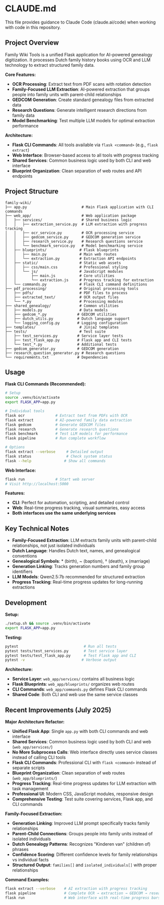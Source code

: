 # CLAUDE.md

This file provides guidance to Claude Code (claude.ai/code) when working with code in this repository.

## Project Overview

Family Wiki Tools is a unified Flask application for AI-powered genealogy digitization. It processes Dutch family history books using OCR and LLM technology to extract structured family data.

**Core Features:**
- **OCR Processing**: Extract text from PDF scans with rotation detection
- **Family-Focused LLM Extraction**: AI-powered extraction that groups people into family units with parent-child relationships
- **GEDCOM Generation**: Create standard genealogy files from extracted data
- **Research Questions**: Generate intelligent research directions from family data
- **Model Benchmarking**: Test multiple LLM models for optimal extraction performance

**Architecture:**
- **Flask CLI Commands**: All tools available via `flask <command>` (e.g., `flask extract`)
- **Web Interface**: Browser-based access to all tools with progress tracking
- **Shared Services**: Common business logic used by both CLI and web interface
- **Blueprint Organization**: Clean separation of web routes and API endpoints

## Project Structure

```
family-wiki/
├── app.py                         # Main Flask application with CLI commands
├── web_app/                       # Web application package
│   ├── services/                  # Shared business logic
│   │   ├── extraction_service.py  # LLM extraction with progress tracking
│   │   ├── ocr_service.py         # OCR processing service
│   │   ├── gedcom_service.py      # GEDCOM generation service
│   │   ├── research_service.py    # Research questions service
│   │   └── benchmark_service.py   # Model benchmarking service
│   ├── blueprints/               # Flask blueprints
│   │   ├── main.py               # Main web routes
│   │   └── extraction.py         # Extraction API endpoints
│   ├── static/                   # Static web assets
│   │   ├── css/main.css          # Professional styling
│   │   └── js/                   # JavaScript modules
│   │       ├── main.js           # Core utilities
│   │       └── extraction.js     # Progress tracking for extraction
│   └── commands.py               # Flask CLI command definitions
├── pdf_processing/               # Original processing tools
│   ├── pdfs/                     # PDF files to process
│   ├── extracted_text/           # OCR output files
│   └── *.py                      # Processing modules
├── shared_genealogy/             # Common utilities
│   ├── models.py                 # Data models
│   ├── gedcom_*.py              # GEDCOM utilities
│   ├── dutch_utils.py           # Dutch language support
│   └── logging_config.py        # Logging configuration
├── templates/                    # Jinja2 templates
├── tests/                        # Test suite
│   ├── test_services.py         # Service layer tests
│   ├── test_flask_app.py        # Flask app and CLI tests
│   └── test_*.py                # Additional tests
├── gedcom_generator.py          # GEDCOM generation
├── research_question_generator.py # Research questions
└── requirements.txt             # Dependencies
```

## Usage

**Flask CLI Commands (Recommended):**
```bash
# Setup
source .venv/bin/activate
export FLASK_APP=app.py

# Individual tools
flask ocr              # Extract text from PDFs with OCR
flask extract          # AI-powered family data extraction  
flask gedcom           # Generate GEDCOM files
flask research         # Generate research questions
flask benchmark        # Test LLM models for performance
flask pipeline         # Run complete workflow

# Options
flask extract --verbose     # Detailed output
flask status                # Check system status
flask --help               # Show all commands
```

**Web Interface:**
```bash
flask run              # Start web server
# Visit http://localhost:5000
```

**Features:**
- **CLI**: Perfect for automation, scripting, and detailed control
- **Web**: Real-time progress tracking, visual summaries, easy access
- **Both interfaces use the same underlying services**

## Key Technical Notes

- **Family-Focused Extraction**: LLM extracts family units with parent-child relationships, not just isolated individuals
- **Dutch Language**: Handles Dutch text, names, and genealogical conventions
- **Genealogical Symbols**: * (birth), ~ (baptism), † (death), x (marriage)
- **Generation Linking**: Tracks generation numbers and family group identifiers
- **LLM Models**: Qwen2.5:7b recommended for structured extraction
- **Progress Tracking**: Real-time progress updates for long-running extractions

## Development

**Setup:**
```bash
./setup.sh && source .venv/bin/activate
export FLASK_APP=app.py
```

**Testing:**
```bash
pytest                              # Run all tests
pytest tests/test_services.py       # Test service layer
pytest tests/test_flask_app.py      # Test Flask app and CLI
pytest -v                          # Verbose output
```

**Architecture:**
- **Service Layer**: `web_app/services/` contains all business logic
- **Flask Blueprints**: `web_app/blueprints/` organizes web routes
- **CLI Commands**: `web_app/commands.py` defines Flask CLI commands
- **Shared Code**: Both CLI and web use the same service classes

## Recent Improvements (July 2025)

**Major Architecture Refactor:**
- **Unified Flask App**: Single `app.py` with both CLI commands and web interface
- **Shared Services**: Common business logic used by both CLI and web (`web_app/services/`)
- **No More Subprocess Calls**: Web interface directly uses service classes instead of calling CLI tools
- **Flask CLI Commands**: Professional CLI with `flask <command>` instead of separate scripts
- **Blueprint Organization**: Clean separation of web routes (`web_app/blueprints/`)
- **Progress Tracking**: Real-time progress updates for LLM extraction with task management
- **Professional UI**: Modern CSS, JavaScript modules, responsive design
- **Comprehensive Testing**: Test suite covering services, Flask app, and CLI commands

**Family-Focused Extraction:**
- **Generation Linking**: Improved LLM prompt specifically tracks family relationships
- **Parent-Child Connections**: Groups people into family units instead of isolated individuals  
- **Dutch Genealogy Patterns**: Recognizes "Kinderen van" (children of) phrases
- **Confidence Scoring**: Different confidence levels for family relationships vs individual facts
- **Structured Output**: `families[]` and `isolated_individuals[]` with proper relationships

**Command Examples:**
```bash
flask extract --verbose    # AI extraction with progress tracking
flask pipeline             # Complete OCR → extraction → GEDCOM → research workflow  
flask run                  # Web interface with real-time progress bars
```